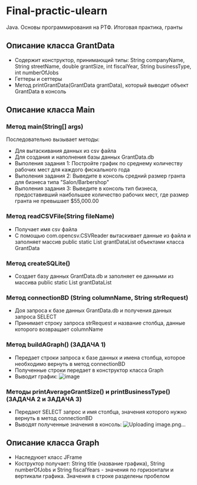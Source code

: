 # Final-practic-ulearn
Java. Основы программирования на РТФ. Итоговая практика, гранты


## Описание класса GrantData
- Содержит конструктор, принимающий типы: String companyName, String streetName, double grantSize, int fiscalYear, String businessType, int numberOfJobs
- Геттеры и сеттеры
- Метод printGrantData(GrantData grantData), который выводит объект GrantData в консоль


## Описание класса Main
### Метод main(String[] args)
Последовательно вызывает методы:
 - Для вытаскивания данных из csv файла
 - Для создания и наполнения базы данных GrantData.db
 - Выполения задания 1:
   Постройте график по среднему количеству рабочих мест для каждого фискального года
 - Выполения задания 2:
   Выведите в консоль средний размер гранта для бизнеса типа "Salon/Barbershop"
 - Выполения задания 3:
   Выведите в консоль тип бизнеса, предоставивший наибольшее количество рабочих мест, где размер гранта не превышает $55,000.00
 
### Метод readCSVFile(String fileName)
- Получает имя csv файла
- С помощью com.opencsv.CSVReader вытаскивает данные из файла и заполняет массив public static List<GrantData> grantDataList объектами класса GrantData

### Метод createSQLite()
- Создает базу данных GrantData.db и заполняет ее данными из массива public static List<GrantData> grantDataList

### Метод connectionBD (String columnName, String strRequest)
- Доя запроса к базе данных GrantData.db и получения данных запроса SELECT
- Принимает строку запроса strRequest и название столбца, данные которого возвращает columnName

### Метод buildAGraph() (ЗАДАЧА 1)
- Передает строки запроса к базе данных и имена столбца, которое необходимо вернуть в метод connectionBD
- Полученные строки передает в конструктор класса Graph
- Выводит график: ![image](https://github.com/Dezire039/Final-practic-ulearn/assets/114075427/f9c1b0fc-de8c-4508-ad6b-887f1226a909)

### Методы printAverageGrantSize() и printBusinessType() (ЗАДАЧА 2 и ЗАДАЧА 3)
- Передают SELECT запрос и имя столбца, значения которого нужно вернуть в метод connectionBD
- Выводят полученные значения в консоль: ![Uploading image.png…]()


## Описание класса Graph
- Наследуюет класс JFrame
- Коструктор получает: String title (название графика), String numberOfJobs и String fiscalYears - значения по горизонтали и вертикали графика. Значения в строке разделены пробелом

